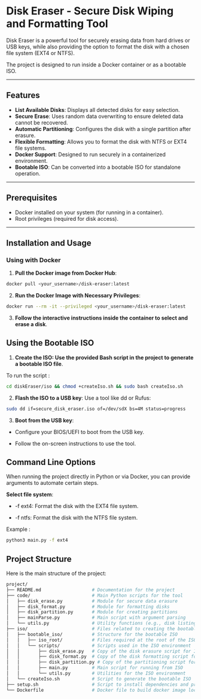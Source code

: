 # Disk Eraser - Secure Disk Wiping and Formatting Tool

Disk Eraser is a powerful tool for securely erasing data from hard drives or USB keys, while also providing the option to format the disk with a chosen file system (EXT4 or NTFS).

The project is designed to run inside a Docker container or as a bootable ISO.

---

## Features

- **List Available Disks**: Displays all detected disks for easy selection.
- **Secure Erase**: Uses random data overwriting to ensure deleted data cannot be recovered.
- **Automatic Partitioning**: Configures the disk with a single partition after erasure.
- **Flexible Formatting**: Allows you to format the disk with NTFS or EXT4 file systems.
- **Docker Support**: Designed to run securely in a containerized environment.
- **Bootable ISO**: Can be converted into a bootable ISO for standalone operation.

---

## Prerequisites

- Docker installed on your system (for running in a container).
- Root privileges (required for disk access).

---

## Installation and Usage

### Using with Docker

1. **Pull the Docker image from Docker Hub**:
```bash
docker pull <your_username>/disk-eraser:latest
 ```

2. **Run the Docker Image with Necessary Privileges**:

```bash
docker run --rm -it --privileged <your_username>/disk-eraser:latest
```

3. **Follow the interactive instructions inside the container to select and erase a disk**.

## Using the Bootable ISO

1. **Create the ISO: Use the provided Bash script in the project to generate a bootable ISO file**.

To run the script :

```bash
cd diskEraser/iso && chmod +createIso.sh && sudo bash createIso.sh
```

2. **Flash the ISO to a USB key**: Use a tool like dd or Rufus:

```bash
sudo dd if=secure_disk_eraser.iso of=/dev/sdX bs=4M status=progress
```

3. **Boot from the USB key**:

- Configure your BIOS/UEFI to boot from the USB key.

- Follow the on-screen instructions to use the tool.

## Command Line Options

When running the project directly in Python or via Docker, you can provide arguments to automate certain steps.

**Select file system**:

- -f ext4: Format the disk with the EXT4 file system.

- -f ntfs: Format the disk with the NTFS file system.

Example :

```bash
python3 main.py -f ext4
```

## Project Structure

Here is the main structure of the project:

```bash
project/
├── README.md                   # Documentation for the project
├── code/                       # Main Python scripts for the tool
│   ├── disk_erase.py           # Module for secure data erasure
│   ├── disk_format.py          # Module for formatting disks
│   ├── disk_partition.py       # Module for creating partitions
│   ├── mainParse.py            # Main script with argument parsing
│   └── utils.py                # Utility functions (e.g., disk listing)
├── iso/                        # Files related to creating the bootable ISO
│   ├── bootable_iso/           # Structure for the bootable ISO
│   │   ├── iso_root/           # Files required at the root of the ISO
│   │   └── scripts/            # Scripts used in the ISO environment
│   │       ├── disk_erase.py   # Copy of the disk erasure script for ISO
│   │       ├── disk_format.py  # Copy of the disk formatting script for ISO
│   │       ├── disk_partition.py # Copy of the partitioning script for ISO
│   │       ├── main.py         # Main script for running from ISO
│   │       └── utils.py        # Utilities for the ISO environment
│   └── createIso.sh            # Script to generate the bootable ISO
├── setup.sh                    # Script to install dependencies and prepare the project
└── Dockerfile                  # Docker file to build docker image locally
```
